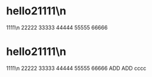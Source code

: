 # hello21111\n
1111\n
22222
33333
44444
55555
66666
# hello21111\n
1111\n
22222
33333
44444
55555
66666
ADD
ADD
cccc
